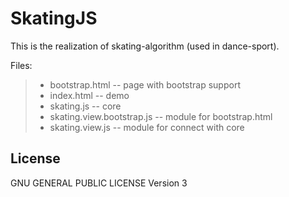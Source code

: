 SkatingJS
===================

This is the realization of skating-algorithm (used in dance-sport).

<i class="icon-file"></i> Files:
> - bootstrap.html -- page with bootstrap support
> - index.html -- demo
> - skating.js -- core
> - skating.view.bootstrap.js -- module for bootstrap.html
> - skating.view.js -- module for connect with core

License
-------------
GNU GENERAL PUBLIC LICENSE Version 3